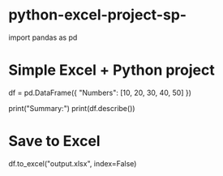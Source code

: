 # python-excel-project-sp-
import pandas as pd

# Simple Excel + Python project
df = pd.DataFrame({
    "Numbers": [10, 20, 30, 40, 50]
})

print("Summary:")
print(df.describe())

# Save to Excel
df.to_excel("output.xlsx", index=False)

